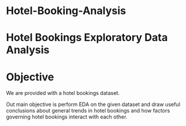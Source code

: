 # Hotel-Booking-Analysis
# Hotel Bookings Exploratory Data Analysis
# **Objective**
We are provided with a hotel bookings dataset.

Out main objective is perform EDA on the given dataset and draw useful conclusions about general trends in hotel bookings and how factors governing hotel bookings interact with each other.
